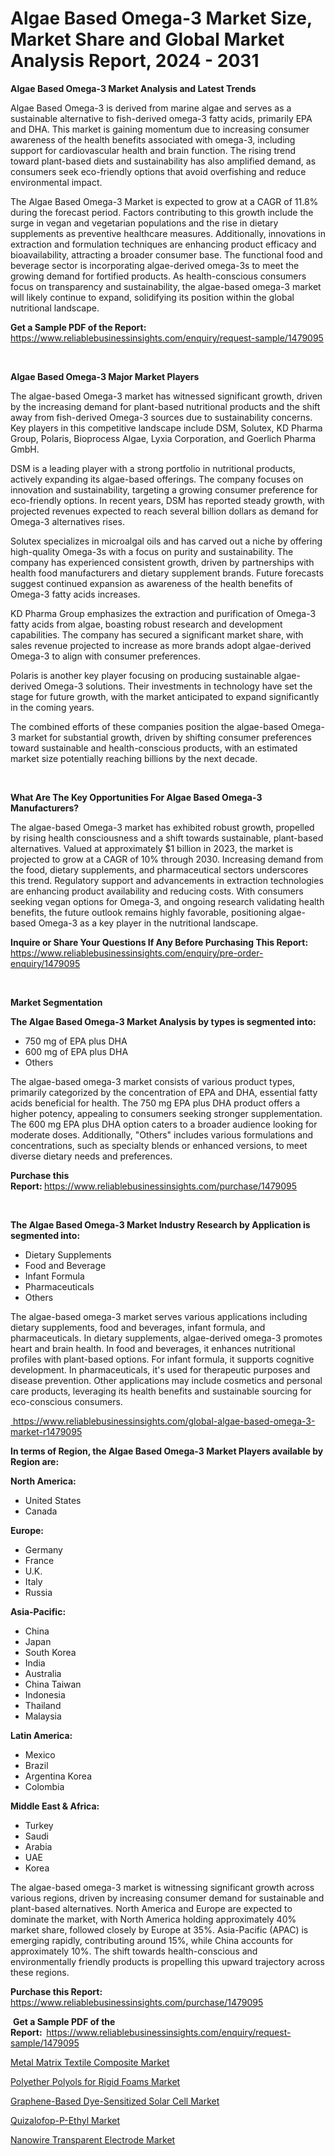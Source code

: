 <p><h1>Algae Based Omega-3 Market Size, Market Share and Global Market Analysis Report, 2024 - 2031</h1></p><p><strong>Algae Based Omega-3 Market Analysis and Latest Trends</strong></p>
<p><p>Algae Based Omega-3 is derived from marine algae and serves as a sustainable alternative to fish-derived omega-3 fatty acids, primarily EPA and DHA. This market is gaining momentum due to increasing consumer awareness of the health benefits associated with omega-3, including support for cardiovascular health and brain function. The rising trend toward plant-based diets and sustainability has also amplified demand, as consumers seek eco-friendly options that avoid overfishing and reduce environmental impact.</p><p>The Algae Based Omega-3 Market is expected to grow at a CAGR of 11.8% during the forecast period. Factors contributing to this growth include the surge in vegan and vegetarian populations and the rise in dietary supplements as preventive healthcare measures. Additionally, innovations in extraction and formulation techniques are enhancing product efficacy and bioavailability, attracting a broader consumer base. The functional food and beverage sector is incorporating algae-derived omega-3s to meet the growing demand for fortified products. As health-conscious consumers focus on transparency and sustainability, the algae-based omega-3 market will likely continue to expand, solidifying its position within the global nutritional landscape.</p></p>
<p><strong>Get a Sample PDF of the Report:&nbsp;</strong> <a href="https://www.reliablebusinessinsights.com/enquiry/request-sample/1479095?utm_campaign=1113&utm_medium=2&utm_source=Github&utm_content=ia&utm_term=12102024&utm_id=algae-based-omega-3">https://www.reliablebusinessinsights.com/enquiry/request-sample/1479095</a></p>
<p>&nbsp;</p>
<p><strong>Algae Based Omega-3 Major Market Players</strong></p>
<p><p>The algae-based Omega-3 market has witnessed significant growth, driven by the increasing demand for plant-based nutritional products and the shift away from fish-derived Omega-3 sources due to sustainability concerns. Key players in this competitive landscape include DSM, Solutex, KD Pharma Group, Polaris, Bioprocess Algae, Lyxia Corporation, and Goerlich Pharma GmbH.</p><p>DSM is a leading player with a strong portfolio in nutritional products, actively expanding its algae-based offerings. The company focuses on innovation and sustainability, targeting a growing consumer preference for eco-friendly options. In recent years, DSM has reported steady growth, with projected revenues expected to reach several billion dollars as demand for Omega-3 alternatives rises.</p><p>Solutex specializes in microalgal oils and has carved out a niche by offering high-quality Omega-3s with a focus on purity and sustainability. The company has experienced consistent growth, driven by partnerships with health food manufacturers and dietary supplement brands. Future forecasts suggest continued expansion as awareness of the health benefits of Omega-3 fatty acids increases.</p><p>KD Pharma Group emphasizes the extraction and purification of Omega-3 fatty acids from algae, boasting robust research and development capabilities. The company has secured a significant market share, with sales revenue projected to increase as more brands adopt algae-derived Omega-3 to align with consumer preferences.</p><p>Polaris is another key player focusing on producing sustainable algae-derived Omega-3 solutions. Their investments in technology have set the stage for future growth, with the market anticipated to expand significantly in the coming years.</p><p>The combined efforts of these companies position the algae-based Omega-3 market for substantial growth, driven by shifting consumer preferences toward sustainable and health-conscious products, with an estimated market size potentially reaching billions by the next decade.</p></p>
<p>&nbsp;</p>
<p><strong>What Are The Key Opportunities For Algae Based Omega-3 Manufacturers?</strong></p>
<p><p>The algae-based Omega-3 market has exhibited robust growth, propelled by rising health consciousness and a shift towards sustainable, plant-based alternatives. Valued at approximately $1 billion in 2023, the market is projected to grow at a CAGR of 10% through 2030. Increasing demand from the food, dietary supplements, and pharmaceutical sectors underscores this trend. Regulatory support and advancements in extraction technologies are enhancing product availability and reducing costs. With consumers seeking vegan options for Omega-3, and ongoing research validating health benefits, the future outlook remains highly favorable, positioning algae-based Omega-3 as a key player in the nutritional landscape.</p></p>
<p><strong>Inquire or Share Your Questions If Any Before Purchasing This Report:</strong> <a href="https://www.reliablebusinessinsights.com/enquiry/pre-order-enquiry/1479095?utm_campaign=1113&utm_medium=2&utm_source=Github&utm_content=ia&utm_term=12102024&utm_id=algae-based-omega-3">https://www.reliablebusinessinsights.com/enquiry/pre-order-enquiry/1479095</a></p>
<p>&nbsp;</p>
<p><strong>Market Segmentation</strong></p>
<p><strong>The Algae Based Omega-3 Market Analysis by types is segmented into:</strong></p>
<p><ul><li>750 mg of EPA plus DHA</li><li>600 mg of EPA plus DHA</li><li>Others</li></ul></p>
<p><p>The algae-based omega-3 market consists of various product types, primarily categorized by the concentration of EPA and DHA, essential fatty acids beneficial for health. The 750 mg EPA plus DHA product offers a higher potency, appealing to consumers seeking stronger supplementation. The 600 mg EPA plus DHA option caters to a broader audience looking for moderate doses. Additionally, "Others" includes various formulations and concentrations, such as specialty blends or enhanced versions, to meet diverse dietary needs and preferences.</p></p>
<p><strong>Purchase this Report:&nbsp;</strong><a href="https://www.reliablebusinessinsights.com/purchase/1479095?utm_campaign=1113&utm_medium=2&utm_source=Github&utm_content=ia&utm_term=12102024&utm_id=algae-based-omega-3">https://www.reliablebusinessinsights.com/purchase/1479095</a></p>
<p>&nbsp;</p>
<p><strong>The Algae Based Omega-3 Market Industry Research by Application is segmented into:</strong></p>
<p><ul><li>Dietary Supplements</li><li>Food and Beverage</li><li>Infant Formula</li><li>Pharmaceuticals</li><li>Others</li></ul></p>
<p><p>The algae-based omega-3 market serves various applications including dietary supplements, food and beverages, infant formula, and pharmaceuticals. In dietary supplements, algae-derived omega-3 promotes heart and brain health. In food and beverages, it enhances nutritional profiles with plant-based options. For infant formula, it supports cognitive development. In pharmaceuticals, it's used for therapeutic purposes and disease prevention. Other applications may include cosmetics and personal care products, leveraging its health benefits and sustainable sourcing for eco-conscious consumers.</p></p>
<p><a href="https://www.reliablebusinessinsights.com/global-algae-based-omega-3-market-r1479095?utm_campaign=1113&utm_medium=2&utm_source=Github&utm_content=ia&utm_term=12102024&utm_id=algae-based-omega-3">&nbsp;https://www.reliablebusinessinsights.com/global-algae-based-omega-3-market-r1479095</a></p>
<p><strong>In terms of Region, the Algae Based Omega-3 Market Players available by Region are:</strong></p>
<p>
    <p> <strong> North America: </strong>
        <ul>
            <li>United States</li>
            <li>Canada</li>
        </ul>
        </p> 
    <p> <strong> Europe: </strong>
        <ul>
            <li>Germany</li>
            <li>France</li>
            <li>U.K.</li>
            <li>Italy</li>
            <li>Russia</li>
        </ul>
        </p> 
    <p> <strong> Asia-Pacific: </strong>
        <ul>
            <li>China</li>
            <li>Japan</li>
            <li>South Korea</li>
            <li>India</li>
            <li>Australia</li>
            <li>China Taiwan</li>
            <li>Indonesia</li>
            <li>Thailand</li>
            <li>Malaysia</li>
        </ul>
        </p> 
    <p> <strong> Latin America: </strong>
        <ul>
            <li>Mexico</li>
            <li>Brazil</li>
            <li>Argentina Korea</li>
            <li>Colombia</li>
        </ul>
        </p> 
    <p> <strong> Middle East & Africa: </strong>
        <ul>
            <li>Turkey</li>
            <li>Saudi</li>
            <li>Arabia</li>
            <li>UAE</li>
            <li>Korea</li>
        </ul>
    </p>
    </p>
<p><p>The algae-based omega-3 market is witnessing significant growth across various regions, driven by increasing consumer demand for sustainable and plant-based alternatives. North America and Europe are expected to dominate the market, with North America holding approximately 40% market share, followed closely by Europe at 35%. Asia-Pacific (APAC) is emerging rapidly, contributing around 15%, while China accounts for approximately 10%. The shift towards health-conscious and environmentally friendly products is propelling this upward trajectory across these regions.</p></p>
<p><strong>Purchase this Report: </strong><a href="https://www.reliablebusinessinsights.com/purchase/1479095?utm_campaign=1113&utm_medium=2&utm_source=Github&utm_content=ia&utm_term=12102024&utm_id=algae-based-omega-3">https://www.reliablebusinessinsights.com/purchase/1479095</a></p>
<p>&nbsp;<strong>Get a Sample PDF of the Report:&nbsp;&nbsp;</strong><a href="https://www.reliablebusinessinsights.com/enquiry/request-sample/1479095?utm_campaign=1113&utm_medium=2&utm_source=Github&utm_content=ia&utm_term=12102024&utm_id=algae-based-omega-3">https://www.reliablebusinessinsights.com/enquiry/request-sample/1479095</a></p>
<p><strong></strong></p>
<p><p><a href="https://www.linkedin.com/pulse/metal-matrix-textile-composite-market-analysis-report-global-xuigf?utm_campaign=1113&utm_medium=2&utm_source=Github&utm_content=ia&utm_term=12102024&utm_id=algae-based-omega-3">Metal Matrix Textile Composite Market</a></p><p><a href="https://github.com/JakirUddin511/Market-Research-Report-List-1/blob/main/polyether-polyols-for-rigid-foams-market.md?utm_campaign=1113&utm_medium=2&utm_source=Github&utm_content=ia&utm_term=12102024&utm_id=algae-based-omega-3">Polyether Polyols for Rigid Foams Market</a></p><p><a href="https://www.linkedin.com/pulse/graphene-based-dye-sensitized-solar-cell-landscape-product-spectrum-suxyf?utm_campaign=1113&utm_medium=2&utm_source=Github&utm_content=ia&utm_term=12102024&utm_id=algae-based-omega-3">Graphene-Based Dye-Sensitized Solar Cell Market</a></p><p><a href="https://github.com/AbbasMahmud554/Market-Research-Report-List-1/blob/main/quizalofop-p-ethyl-market.md?utm_campaign=1113&utm_medium=2&utm_source=Github&utm_content=ia&utm_term=12102024&utm_id=algae-based-omega-3">Quizalofop-P-Ethyl Market</a></p><p><a href="https://www.linkedin.com/pulse/navigating-global-nanowire-transparent-electrode-market-a0l2e?utm_campaign=1113&utm_medium=2&utm_source=Github&utm_content=ia&utm_term=12102024&utm_id=algae-based-omega-3">Nanowire Transparent Electrode Market</a></p></p>
